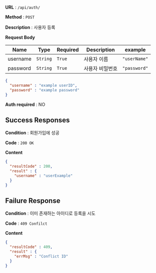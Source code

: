 **URL** : `/api/auth/`

**Method** : `POST`

**Description** : 사용자 등록

**Request Body**

|Name|Type|Required|Description|example|
|----|----|--------|-----------|-------|
|username|`String`|`True`|사용자 이름|`"userName"`|
|password|`String`|`True`|사용자 비밀번호|`"password"`|

```json
{
  "username" : "example userID",
  "password" : "example password"
}
```

**Auth required** : NO

## Success Responses

**Condition** : 회원가입에 성공

**Code** : `200 OK`

**Content**
```json
{
  "resultCode" : 200,
  "result" : {
    "username" : "userExample"
  }
}
```

## Failure Response

**Condition** : 이미 존재하는 아이디로 등록을 시도

**Code** : `409 Confilct`

**Content**
```json
{
  "resultCode" : 409,
  "result" : { 
    "errMsg" : "Conflict ID"
  }
}
```

